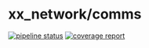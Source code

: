 # xx_network/comms

[![pipeline status](https://gitlab.com/xx_network/comms/badges/master/pipeline.svg)](https://gitlab.com/xx_network/comms/commits/master)
[![coverage report](https://gitlab.com/xx_network/comms/badges/master/coverage.svg)](https://gitlab.com/xx_network/comms/commits/master)
